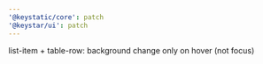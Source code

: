 ```yaml
---
'@keystatic/core': patch
'@keystar/ui': patch
---
```


list-item + table-row: background change only on hover (not focus)
